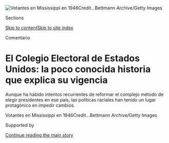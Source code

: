 <div id="app">

<div>

<div>

<div>

</div>

<div data-aria-hidden="false">

<div id="site-content" data-role="main">

<div>

<div class="css-1aor85t" style="opacity:0.000000001;z-index:-1;visibility:hidden">

<div class="css-1hqnpie">

<div class="css-epjblv">

<span class="css-17xtcya">[Opinión](/es/section/opinion)</span><span class="css-x15j1o">|</span><span class="css-fwqvlz">El
Colegio Electoral de Estados Unidos: la poco conocida historia que
explica su
vigencia</span>

</div>

<div class="css-k008qs">

<div class="css-1iwv8en">

<span class="css-18z7m18"></span>

<div>

</div>

</div>

<span class="css-1n6z4y">https://nyti.ms/3i3Xp4r</span>

<div class="css-1705lsu">

<div class="css-4xjgmj">

<div class="css-4skfbu" data-role="toolbar" data-aria-label="Social Media Share buttons, Save button, and Comments Panel with current comment count" data-testid="share-tools">

  - 
  - 
  - 
  - 
    
    <div class="css-6n7j50">
    
    </div>

  - 

</div>

</div>

</div>

</div>

</div>

</div>

<div id="NYT_TOP_BANNER_REGION" class="css-11qgg8s">

</div>

<div id="fullBleedHeaderContent">

<div class="css-n4ws9g">

![<span class="css-16f3y1r e13ogyst0" data-aria-hidden="true">Votantes
en Mississippi en
1946</span><span class="css-cnj6d5 e1z0qqy90" itemprop="copyrightHolder"><span class="css-1ly73wi e1tej78p0">Credit...</span><span><span>Bettmann
Archive/Getty
Images</span></span></span>](https://static01.graylady3jvrrxbe.onion/images/2020/08/03/opinion/03Keyssar-ES-1/03keyssarWeb-articleLarge.jpg?quality=75&auto=webp&disable=upscale)

</div>

<div class="css-3z92zw">

<div class="css-6cn7ki">

<div class="NYTAppHideMasthead css-1bcu9v6 e1suatyy0">

<div class="section css-1o1qe8k e1suatyy2">

<div class="css-cu5p7t er09x8g0">

<div class="css-6n7j50">

</div>

<span class="css-1dv1kvn">Sections</span>

[Skip to content](#site-content)[Skip to site
index](#site-index)

</div>

<div class="css-10698na e1huz5gh0">

</div>

</div>

</div>

Comentario

<div class="css-1sojcmr ehdk2mb0">

# El Colegio Electoral de Estados Unidos: la poco conocida historia que explica su vigencia

</div>

Aunque ha habido intentos recurrentes de reformar el complejo método de
elegir presidentes en ese país, las políticas raciales han tenido un
lugar protagónico en impedir cambios.

</div>

</div>

<div class="css-nwzfg5 e1gnum310">

<span class="css-1f9pvn2 opinion">Votantes en Mississippi en
1946</span><span class="css-cnj6d5 e1z0qqy90" itemprop="copyrightHolder"><span class="css-1ly73wi e1tej78p0">Credit...</span><span><span>Bettmann
Archive/Getty Images</span></span></span>

</div>

<div id="sponsor-wrapper" class="css-1hyfx7x">

<div id="sponsor-slug" class="css-19vbshk">

Supported by

</div>

[Continue reading the main
story](#after-sponsor)

<div id="sponsor" class="ad sponsor-wrapper" style="text-align:center;height:100%;display:block">

</div>

<div id="after-sponsor">

</div>

</div>

<div class="css-1wx1auc e1gnum311">

<div class="css-18e8msd">

<div class="css-vp77d3 epjyd6m0">

<div class="css-1baulvz">

Por <span class="css-1baulvz last-byline" itemprop="name">Alexander
Keyssar</span>

<div class="css-8atqhb">

Es profesor de historia y política social en Harvard y autor de [*Why Do
We Still Have the Electoral
College*](https://www.hup.harvard.edu/catalog.php?isbn=9780674660151#:~:text=After%20tracing%20the%20Electoral%20College's,showing%20why%20each%20has%20failed.)*?*

</div>

</div>

</div>

  - 3 de agosto de
    2020

  - 
    
    <div class="css-4xjgmj">
    
    <div class="css-pvvomx" data-role="toolbar" data-aria-label="Social Media Share buttons, Save button, and Comments Panel with current comment count" data-testid="share-tools">
    
      - 
      - 
      - 
      - 
        
        <div class="css-6n7j50">
        
        </div>
    
      - 
    
    </div>
    
    </div>

</div>

<div class="css-tk9fsr">

[Read in
English](https://www.nytimes3xbfgragh.onion/2020/08/03/opinion/electoral-college-racism-white-supremacy.html "Read in English")

</div>

</div>

</div>

<div class="section meteredContent css-1r7ky0e" name="articleBody" itemprop="articleBody">

<div class="css-1fanzo5 StoryBodyCompanionColumn">

<div class="css-53u6y8">

[Regístrate para recibir nuestro
boletín](https://www.nytimes3xbfgragh.onion/newsletters/el-times) con
lo mejor de The New York Times.

-----

Como nuestra resucitada conversación nacional sobre la raza ha dejado en
claro, el legado de la esclavitud y la supremacía blanca es extenso y
profundo en la sociedad y la vida política de Estados Unidos. Un legado
de este tipo —tan visible en una temporada de elecciones presidenciales—
ha sido la supervivencia y la preservación del Colegio Electoral, una
institución criticada por más de 200 años. Nuestro complicado método de
elegir presidentes ha sido blanco de intentos recurrentes de reforma
desde principios del siglo XIX, y las políticas raciales y de religión
han tenido un lugar protagónico en su derrota.

Por supuesto, no es ningún secreto que la esclavitud desempeñó un papel
en el diseño original de nuestro sistema de elecciones presidenciales,
aunque los
[historiadores](https://www.nytimes3xbfgragh.onion/2019/04/04/opinion/the-electoral-college-slavery-myth.html?action=click&module=RelatedLinks&pgtype=Article)
[no están de
acuerdo](https://www.nytimes3xbfgragh.onion/2019/04/06/opinion/electoral-college-slavery.html)
sobre la centralidad de ese papel. La conocida fórmula que daba
representación a los estados en el Congreso por las tres quintas partes
de sus esclavos se transfirió a la asignación de votos electorales; el
número de votos electorales otorgados a cada estado era (y sigue
siendo) equivalente a la representación de ese estado en la Cámara y el
Senado. Este diseño constitucional dio a los sureños blancos una
influencia desproporcionada en la elección de los presidentes, una
ventaja que podría afectar el resultado de las elecciones.

No es sorprendente que los estados esclavistas se opusieran
enérgicamente a cualquier cambioque disminuyera su ventaja en el
sistema. En 1816, cuando se introdujo por primera vez en el Congreso una
resolución que pedía el voto popular nacional, las protestas de los
senadores del sur la torpedearon. Los estados esclavistas “perderían el
privilegio que la Constitución ahora les permite, de votos sobre tres
quintos de su población que no sean hombres libres”, objetó William
Wyatt Bibb, de Georgia, en el pleno del Senado. “Sería profundamente
perjudicial para ellos”.

Lo que es mucho menos conocido, o reconocido, es que mucho después de la
abolición de la esclavitud, los líderes políticos del sur siguieron
resistiendo cualquier intento de reemplazar el Colegio Electoral con el
voto popular nacional. (Algunas veces apoyaron otras reformas, como la
división proporcional de los votos electorales de cada estado, pero esos
son hilos argumentales diferentes de un cuento multifacético). El
razonamiento detrás de esta oposición fue directo, aunque inquietante.
Después de la
[Reconstrucción](https://ar.usembassy.gov/wp-content/uploads/sites/26/2016/10/Capitulo-7_La_guerra_civil_y_la_reconstruccion.pdf),
los gobiernos blancos “redentores” que llegaron al poder en los estados
del sur se convirtieron en los beneficiarios políticos de lo que
equivalía a una cláusula de “cinco quintos”: los afroamericanos
contaban plenamente para la representación (y, por lo tanto, los votos
electorales), pero volvieron a ser privados de sus derechos a pesar de
las protecciones formales descritas en la decimoquinta enmienda,
ratificada en 1870, que decía que no se podía negar el derecho al voto
“por motivos de raza, color o condición previa de servidumbre”. Los
sureños blancos, en consecuencia, obtuvieron un beneficio aún mayor del
Colegio Electoral que el que tenían antes de la Guerra de Secesión.

</div>

</div>

<div class="css-1fanzo5 StoryBodyCompanionColumn">

<div class="css-53u6y8">

Un voto popular nacional habría eliminado ese beneficio. Como
reconocieron los líderes políticos de la región, la aprobación de una
enmienda constitucional que instituyese un voto nacional popular habría
generado fuertes presiones legales y políticas para otorgar derechos a
los afroestadounidenses. Incluso si se pudieran resistir esas presiones,
un folleto de la campaña de Alabama señaló en 1914 que “con la mitad
negra de nuestra gente sin votar, nuestra voz en las elecciones
nacionales, que ahora se basa en la población total, se apoyaría
únicamente en nuestra población votante y, por lo tanto, se reduciría a
la mitad”. Las consecuencias políticas de un voto nacional popular
simplemente no podían tolerarse.

Hacia la década de 1940, muchos sureños también llegaron a creer que su
peso desproporcionado en las elecciones presidenciales, gracias al
Colegio Electoral, era un bastión fundamental contra las crecientes
presiones del norte para ampliar los derechos civiles y políticos de los
afroestadounidenses. En 1947, el influyente tratado *Whither Solid
South?* de Charles Collins, sobre los derechos y el segregacionismo de
los estados, imploró a los sureños rechazar “cualquier intento de acabar
con el Colegio porque solo este puede permitir que los estados del sur
conserven sus derechos dentro de la Unión”. El libro, que se convirtió
en una lectura obligada entre los Dixiecrats —del segregacionista
Partido Demócrata de los Derechos de los Estados— que huyeron del
Partido Demócrata en 1948, fue muy elogiado y distribuido de forma
gratuita por (entre otros) el segregacionista de Mississippi James
Eastland, quien sirvió en el Senado de 1943 a 1978.

Impulsados por tales convicciones, los regímenes de supremacía blanca
del sur se mantuvieron como un obstáculo en el camino hacia un voto
popular nacional desde las últimas décadas del siglo XIX hasta la década
de 1960, cuando la Ley de Derechos Electorales y otras medidas obligaron
a la región a otorgar derechos a los afroestadounidenses. Hubo, por
supuesto, resistencia a la idea de un voto nacional en otras partes del
país, pero fue la bien conocida actitud inflexible del sur —y el hecho
de que solo los estados del sur podrían estar cerca de bloquear una
enmienda constitucional en el Congreso— lo que marginó a la idea en el
debate público durante décadas. Numerosos líderes políticos que
personalmente favorecieron el voto popular nacional, como el senador
republicano Henry Cabot Lodge, Jr. de Massachusetts en la década de
1940, concluyeron que tal reforma no tenía posibilidades realistas de
éxito, y cambiaron su defensa a medidas menos radicales.

La política de raza y región también tuvo un lugar destacado en la
derrota punzante de una enmienda al voto popular nacional en el Senado
en 1970, lo más cerca que Estados Unidos ha estado de transformar su
sistema de elecciones presidenciales desde 1821. El apoyo popular y de
élite a la idea había proliferado en la década de 1960, lo que llevó a
que en 1969 la Cámara de Representantes votase abrumadoramente a favor
de una enmienda constitucional que habría abolido el Colegio Electoral.
La propuesta se empantanó en el Senado durante un año en que las
tensiones regionales eran altas: dos candidatos del sur a la Corte
Suprema fueron rechazados por el Senado, y la Ley de Derechos
Electorales se renovó por encima de la fuerte oposición de los senadores
del sur. Mientras tanto, la enmienda del voto popular nacional se
estancó en el Comité Judicial, que fue presidido nada menos que por el
senador Eastland.

Cuando la resolución de la enmienda finalmente llegó al pleno del Senado
en septiembre de 1970, gracias a los prodigiosos esfuerzos de un senador
de Indiana, Birch Bayh, fue recibida por las maniobras obstruccionistas
de los segregacionistas Sam Ervin y Strom Thurmond (con la ayuda del
republicano de Nebraska Roman Hruska). Aunque las cosas cambiaban en el
sur, sus líderes políticos seguían inmersos en los valores y las
perspectivas que habían fundamentado su hostilidad al movimiento de los
derechos civiles y a la Ley de Derechos Electorales. “El Colegio
Electoral”, escribió el senador James Allen de Alabama en 1969, “es una
de las pocas salvaguardias políticas que quedan en el sur. Vamos a
conservarlo”.

</div>

</div>

<div class="css-1fanzo5 StoryBodyCompanionColumn">

<div class="css-53u6y8">

Las maniobras obstruccionistas tuvieron éxito: los intentos de invocar
la clausura —para terminar el debate y votar sobre la enmienda en sí
misma— quedaron unos pocos votos por debajo de la mayoría de dos tercios
que entonces se necesitaban para acabar con la obstrucción. Las
alineaciones regionales en los votos cruciales (hubo dos) fueron
claramente visibles. Más del 75 por ciento de los senadores del sur
votaron en contra de la clausura; una proporción similar de senadores
que no pertenecían al sur votaron a favor.

De ese modo, los líderes políticos del sur —formados por la segregación
y las creencias de la supremacía blanca— mantuvieron la idea de un voto
popular nacional fuera de discusión durante muchas décadas y
desempeñaron un papel crucial en el bloqueo de su paso por el Congreso
en una coyuntura histórica cuando el cambio realmente parecía posible.
Sin duda, una reforma electoral es casi siempre un proceso complejo y
difícil, con diversos actores que compiten por defender sus ideas e
intereses. Pero si la política de la raza hubiera sido menos destacada,
tanto en el siglo XIX como en el siglo XX, el Colegio Electoral
probablemente habría sido relegado hace mucho tiempo al estado de
curiosidad histórica. Es posible que deseemos tener en cuenta ese hecho
aleccionador de cara a una elección cuyo resultado es cuestionable solo
por la forma peculiar en el que elegimos a nuestros presidentes.

Alexander Keyssar
([@AlexKeyssar](https://twitter.com/alexkeyssar?lang=en)), profesor de
historia y política social en Harvard, es el autor de [*Why Do We Still
Have the Electoral
College?*](https://www.hup.harvard.edu/catalog.php?isbn=9780674660151#:~:text=After%20tracing%20the%20Electoral%20College's,showing%20why%20each%20has%20failed.)
y [*The Right to Vote: The Contested History of Democracy in the United
States*](https://www.basicbooks.com/titles/alexander-keyssar/the-right-to-vote/9780465005024/).

</div>

</div>

</div>

<div>

</div>

<div>

</div>

<div>

</div>

<div>

<div id="bottom-wrapper" class="css-1ede5it">

<div id="bottom-slug" class="css-l9onyx">

Advertisement

</div>

[Continue reading the main
story](#after-bottom)

<div id="bottom" class="ad bottom-wrapper" style="text-align:center;height:100%;display:block;min-height:90px">

</div>

<div id="after-bottom">

</div>

</div>

</div>

</div>

</div>

## Site Index

<div>

</div>

## Site Information Navigation

  - [© <span>2020</span> <span>The New York Times
    Company</span>](https://help.nytimes3xbfgragh.onion/hc/en-us/articles/115014792127-Copyright-notice)

<!-- end list -->

  - [NYTCo](https://www.nytco.com/)
  - [Contact
    Us](https://help.nytimes3xbfgragh.onion/hc/en-us/articles/115015385887-Contact-Us)
  - [Work with us](https://www.nytco.com/careers/)
  - [Advertise](https://nytmediakit.com/)
  - [T Brand Studio](http://www.tbrandstudio.com/)
  - [Your Ad
    Choices](https://www.nytimes3xbfgragh.onion/privacy/cookie-policy#how-do-i-manage-trackers)
  - [Privacy](https://www.nytimes3xbfgragh.onion/privacy)
  - [Terms of
    Service](https://help.nytimes3xbfgragh.onion/hc/en-us/articles/115014893428-Terms-of-service)
  - [Terms of
    Sale](https://help.nytimes3xbfgragh.onion/hc/en-us/articles/115014893968-Terms-of-sale)
  - [Site
    Map](https://spiderbites.nytimes3xbfgragh.onion)
  - [Help](https://help.nytimes3xbfgragh.onion/hc/en-us)
  - [Subscriptions](https://www.nytimes3xbfgragh.onion/subscription?campaignId=37WXW)

</div>

</div>

</div>

</div>
